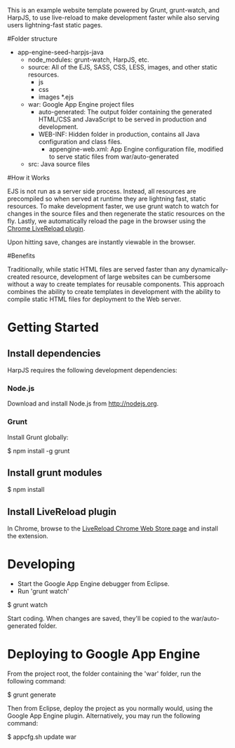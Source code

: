 This is an example website template powered by Grunt, grunt-watch, and HarpJS, to use live-reload to make development faster while also serving users lightning-fast static pages.

#Folder structure

 - app-engine-seed-harpjs-java
   - node_modules: grunt-watch, HarpJS, etc.
   - source: All of the EJS, SASS, CSS, LESS, images, and other static resources.
      - js
      - css
      - images
      *.ejs
   - war: Google App Engine project files
      - auto-generated: The output folder containing the generated HTML/CSS and JavaScript to be served in production and development.
      - WEB-INF: Hidden folder in production, contains all Java configuration and class files.
        - appengine-web.xml: App Engine configuration file, modified to serve static files from war/auto-generated
   - src: Java source files


#How it Works

EJS is not run as a server side process. Instead, all resources are precompiled so when served at runtime they are lightning fast, static resources. To make development faster, we use grunt watch to watch for changes in the source files and then regenerate the static resources on the fly.  Lastly, we automatically reload the page in the browser using the [Chrome LiveReload plugin](https://chrome.google.com/webstore/detail/livereload/jnihajbhpnppcggbcgedagnkighmdlei?hl=en).

Upon hitting save, changes are instantly viewable in the browser.

#Benefits

Traditionally, while static HTML files are served faster than any dynamically-created resource, development of large websites can be cumbersome without a way to create templates for reusable components. This approach combines the ability to create templates in development with the ability to compile static HTML files for deployment to the Web server.


# Getting Started

## Install dependencies

HarpJS requires the following development dependencies:

### Node.js

Download and install Node.js from http://nodejs.org.


### Grunt

Install Grunt globally:

$ npm install -g grunt

## Install grunt modules

$ npm install

## Install LiveReload plugin

In Chrome, browse to the [LiveReload Chrome Web Store page](https://chrome.google.com/webstore/detail/livereload/jnihajbhpnppcggbcgedagnkighmdlei?hl=en) and install the extension.

# Developing

- Start the Google App Engine debugger from Eclipse.
- Run 'grunt watch'

$ grunt watch

Start coding.  When changes are saved, they'll be copied to the war/auto-generated folder.


# Deploying to Google App Engine

From the project root, the folder containing the 'war' folder, run the following command:

$ grunt generate

Then from Eclipse, deploy the project as you normally would, using the Google App Engine plugin.  Alternatively, you may run the following command:

$ appcfg.sh update war

